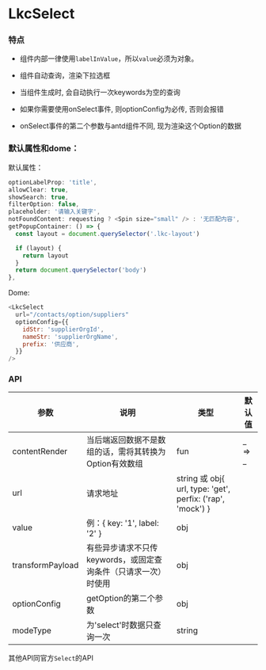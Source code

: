 # LkcSelect

### 特点

* 组件内部一律使用`labelInValue`，所以`value`必须为对象。

* 组件自动查询，渲染下拉选框

* 当组件生成时, 会自动执行一次keywords为空的查询

* 如果你需要使用onSelect事件, 则optionConfig为必传, 否则会报错

* onSelect事件的第二个参数与antd组件不同, 现为渲染这个Option的数据

### 默认属性和dome：

默认属性：

```javascript
optionLabelProp: 'title',
allowClear: true,
showSearch: true,
filterOption: false,
placeholder: '请输入关键字',
notFoundContent: requesting ? <Spin size="small" /> : '无匹配内容',
getPopupContainer: () => {
  const layout = document.querySelector('.lkc-layout')

  if (layout) {
    return layout
  }
  return document.querySelector('body')
},
```

Dome:

```javascript
<LkcSelect
  url="/contacts/option/suppliers"
  optionConfig={{
    idStr: 'supplierOrgId',
    nameStr: 'supplierOrgName',
    prefix: '供应商',
  }}
/>
```

### API

| 参数             | 说明                                                           | 类型                                                        | 默认值         |
| ---------------- | -------------------------------------------------------------- | ----------------------------------------------------------- | -------------- |
| contentRender    | 当后端返回数据不是数组的话，需将其转换为Option有效数组         | fun                                                         | _ => _         |
| url              | 请求地址                                                       | string 或 obj{ url, type: 'get', perfix: ('rap', 'mock')  } |                |
| value            | 例：{ key: '1', label: '2' }                                   | obj                                                         |                |
| transformPayload | 有些异步请求不只传keywords，或固定查询条件（只请求一次）时使用 | obj                                                         |                |
| optionConfig     | getOption的第二个参数                                          | obj                                                         |                |
| modeType             | 为'select'时数据只查询一次    | string                                                      |  |

其他API同官方`Select`的API
